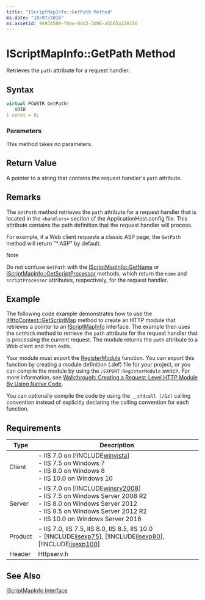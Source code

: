 ```yaml
---
title: "IScriptMapInfo::GetPath Method"
ms.date: "10/07/2016"
ms.assetid: 94934509-f6be-8dd3-3d06-a5505a126c56
---
```

# IScriptMapInfo::GetPath Method
Retrieves the `path` attribute for a request handler.  
  
## Syntax  
  
```cpp  
virtual PCWSTR GetPath(  
   VOID  
) const = 0;  
```  
  
### Parameters  
 This method takes no parameters.  
  
## Return Value  
 A pointer to a string that contains the request handler's `path` attribute.  
  
## Remarks  
 The `GetPath` method retrieves the `path` attribute for a request handler that is located in the `<handlers>` section of the ApplicationHost.config file. This attribute contains the path definition that the request handler will process.  
  
 For example, if a Web client requests a classic ASP page, the `GetPath` method will return "*.ASP" by default.  
  
> [!NOTE]
>  Do not confuse `GetPath` with the [IScriptMapInfo::GetName](../../web-development-reference\native-code-api-reference/iscriptmapinfo-getname-method.md) or [IScriptMapInfo::GetScriptProcessor](../../web-development-reference\native-code-api-reference/iscriptmapinfo-getscriptprocessor-method.md) methods, which return the `name` and `scriptProcessor` attributes, respectively, for the request handler.  
  
## Example  
 The following code example demonstrates how to use the [IHttpContext::GetScriptMap](../../web-development-reference\native-code-api-reference/ihttpcontext-getscriptmap-method.md) method to create an HTTP module that retrieves a pointer to an [IScriptMapInfo](../../web-development-reference\native-code-api-reference/iscriptmapinfo-interface.md) interface. The example then uses the `GetPath` method to retrieve the `path` attribute for the request handler that is processing the current request. The module returns the `path` attribute to a Web client and then exits.  
  
<!-- TODO: review snippet reference  [!CODE [IScriptMapInfoGetPath#1](IScriptMapInfoGetPath#1)]  -->  
  
 Your module must export the [RegisterModule](../../web-development-reference\native-code-api-reference/pfn-registermodule-function.md) function. You can export this function by creating a module definition (.def) file for your project, or you can compile the module by using the `/EXPORT:RegisterModule` switch. For more information, see [Walkthrough: Creating a Request-Level HTTP Module By Using Native Code](../../web-development-reference\native-code-development-overview\walkthrough-creating-a-request-level-http-module-by-using-native-code.md).  
  
 You can optionally compile the code by using the `__stdcall (/Gz)` calling convention instead of explicitly declaring the calling convention for each function.  
  
## Requirements  
  
|Type|Description|  
|----------|-----------------|  
|Client|-   IIS 7.0 on [!INCLUDE[winvista](../../wmi-provider/includes/winvista-md.md)]<br />-   IIS 7.5 on Windows 7<br />-   IIS 8.0 on Windows 8<br />-   IIS 10.0 on Windows 10|  
|Server|-   IIS 7.0 on [!INCLUDE[winsrv2008](../../wmi-provider/includes/winsrv2008-md.md)]<br />-   IIS 7.5 on Windows Server 2008 R2<br />-   IIS 8.0 on Windows Server 2012<br />-   IIS 8.5 on Windows Server 2012 R2<br />-   IIS 10.0 on Windows Server 2016|  
|Product|-   IIS 7.0, IIS 7.5, IIS 8.0, IIS 8.5, IIS 10.0<br />-   [!INCLUDE[iisexp75](../../web-development-reference/native-code-api-reference/includes/iisexp75-md.md)], [!INCLUDE[iisexp80](../../web-development-reference/native-code-api-reference/includes/iisexp80-md.md)], [!INCLUDE[iisexp100](../../web-development-reference/native-code-api-reference/includes/iisexp100-md.md)]|  
|Header|Httpserv.h|  
  
## See Also  
 [IScriptMapInfo Interface](../../web-development-reference\native-code-api-reference/iscriptmapinfo-interface.md)